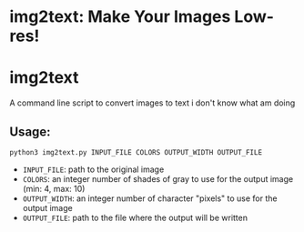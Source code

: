 
# img2text: Make Your Images Low-res!


# img2text
A command line script to convert images to text 
i don't know what am doing

## Usage:
`python3 img2text.py INPUT_FILE COLORS OUTPUT_WIDTH OUTPUT_FILE`

+ `INPUT_FILE`: path to the original image
+ `COLORS`: an integer number of shades of gray to use for the output image (min: 4, max: 10)
+ `OUTPUT_WIDTH`: an integer number of character "pixels" to use for the output image
+ `OUTPUT_FILE`: path to the file where the output will be written

